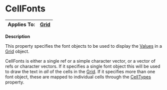 




<h1 class="heading"><span class="name">CellFonts</span></h1>

| Applies To: | [Grid](./grid.md) |
| --- | ---  |


**Description**


This property specifies the font objects to be used to display the [Values](values.md) in a [Grid](./grid.md) object.


CellFonts is either a single ref or a simple character vector, or a vector of refs or character vectors. If it specifies a single font object this will be used to draw the text in *all* of the cells in the [Grid](./grid.md). If it specifies more than one font object, these are mapped to individual cells through the [CellTypes](CellTypes.htm) property.



